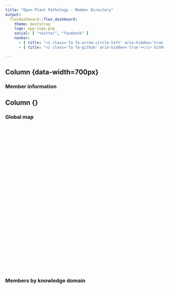 ```yaml
---
title: "Open Plant Pathology - Member Directory"
output:
  flexdashboard::flex_dashboard:
    theme: bootstrap
    logo: opp-logo.png
    social: [ "twitter", "facebook" ]
    navbar:
      - { title: "<i class='fa fa-arrow-circle-left' aria-hidden='true'></i> Back to Open Plant Pathology", href: "https://www.openplantpathology.org/", align: left }
      - { title: "<i class='fa fa-github' aria-hidden='true'></i> GitHub", href: "https://github.com/openplantpathology/OpenPlantPathology/tree/master/public/directory", align: left }

---
```


<link rel="stylesheet" href="fontawesome.min.css">








Column {data-width=700px}
----------------------------------

### <i class="fa fa-table" aria-hidden="true"></i> Member information

<div class="knitr-options" data-fig-width="576" data-fig-height="460"></div>
<!--html_preserve--><div id="htmlwidget-fd5f400ed8a5000912d5" style="width:100%;height:auto;" class="datatables html-widget"></div>
<script type="application/json" data-for="htmlwidget-fd5f400ed8a5000912d5">{"x":{"filter":"none","fillContainer":true,"data":[["Adam H Sparks","Alejandro  Rojas","Andrew D Armitage","Brian J Knaus","Charlotte F Nellist","Daniel W Heck","Emerson M Del Ponte","Felipe  Dalla Lana","Francis J Ferrandino","Franklin J Machado","Frédéric  Fabre","Jason E Stajich","Jhonatan P Barro","João P Ascari","Lucky K Mehra","Melen  Leclerc","Michelle T Hulin","Mladen  Cucak","Neil  McRoberts","Nik J Cunniffe","Niklaus J Grünwald","Olga  Kozhar","Paul D Esker","Paul  Melloy","Richard J Harrison","Robin N Thompson","Shankar K Shakya","Sydney E Everhart","Thomas M Adams","Xiangming  Xu","Zachary S Foster","Zhian N Kamvar","Rhaphael A Silva","Juan P Edwards","Rene HJ Heim","Jake T Hartnell","Neil  McRoberts","Kelsey F Andersen","Nichole EB Hammond","Daniel W Heck","Neil  McRoberts","Niloofar  Vaghefi","Dan J Anco","Christophe  Gigot"],["Leadership","Member","Member","Member","Member","Member","Leadership","Member","Member","Member","Member","Member","Member","Member","Member","Member","Member","Member","Leadership","Leadership","Leadership","Member","Leadership","Member","Member","Member","Member","Leadership","Member","Member","Member","Member","Member","Member","Member","Member","Leadership","Member","Member","Member","Leadership","Member","Member","Member"],["Epidemiology  Modeling","Microbial Ecology  Population Biology","Genomics  Population Biology","Genomics  Population Biology","Genomics  ","Epidemiology  ","Epidemiology  Modeling","Epidemiology  Modeling","Epidemiology  Modeling","Epidemiology  Modeling","Epidemiology  Modeling","Genomics  Population Biology","Epidemiology  Modeling","Epidemiology  ","Epidemiology  Programming","Epidemiology  Modeling","Genomics  Population Biology","Plant Pathology  Epidemiology","Epidemiology  Modeling","Modeling  Programming","Population Biology  Genomics","Population Biology  Fungal Biology","Epidemiology  Modeling","Epidemiology  Modeling","Genomics  Population Biology","Modeling  Programming","Population Biology  Programming","Epidemiology  Population Biology","Genomics  Population Biology","Epidemiology  Microbial Ecology","Microbial Ecology  Programming","Population Biology  Programming","Population Biology  ","Epidemiology  Programming","Remote Sensing  Programming","Programming  Embedded Systems","Epidemiology  Modeling","Epidemiology  Programming","Plant Pathology  Epidemiology","Plant Pathology  Epidemiology","Epidemiology  Modeling","Population Biology  Plant Pathology","Epidemiology  Plant Pathology","Epidemiology  Plant Pathology"],["University of Southern Queensland","Duke University","NIAB East Malling Research","USDA ARS","NIAB EMR","Universidade Federal de Viçosa","Universidade Federal de Viçosa","Ohio State University","The Connecticut Agricultural Research Station","Universidade Federal de Viçosa","INRA","University of California-Riverside","Universidade Federal de Viçosa","Universidade Federal de Viçosa","Kansas State University","Inra","NIAB East Malling Research","Teagasc/Maynooth University","Universtity of California, Davis","University of Cambridge","USDA ARS","Washington State University","Penn State University","Queensland Department of Primary Industries","NIAB EMR","University of Oxford","Oregon State University","University of Nebraska","NIAB EMR","NIAB East Malling Research","Oregon State University","University of Nebraska","Universidade Federal de Viçosa","National Institute of Agricultural Technology","Macquarie U/Hamburg U","Common Garden","Universtity of California, Davis","University of Florida","Department of Primary Industries and Regional Development, Western Australia","Universidade Federal de Viçosa","University of California, Davis","University of Southern Queensland","Clemson University","INRA"],["Australia","USA","UK","USA","UK","Brazil","Brazil","USA","USA","Brazil","France","USA","Brazil","Brazil","USA","France","UK","IE","USA","UK","USA","USA","USA","Australia","UK","UK","USA","USA","UK","UK","USA","USA","Brazil","Argentina","Australia/Germany","USA","USA","USA","Australia","Brazil","USA","Australia","USA","France"]],"container":"<table class=\"cell-border stripe fill-container\">\n  <thead>\n    <tr>\n      <th>Name<\/th>\n      <th>Role<\/th>\n      <th>Domain(s)<\/th>\n      <th>Institution<\/th>\n      <th>Country<\/th>\n    <\/tr>\n  <\/thead>\n<\/table>","options":{"order":[[0,"asc"]],"autoWidth":true,"columnDefs":[{"width":"120px","targets":0}],"scroller":true,"pageLength":50,"fontSize":12,"lengthMenu":[50,100,200],"orderClasses":false,"rowCallback":"function(row, data) {\nvar value=data[0]; $(this.api().cell(row, 0).node()).css({'font-size':'90%'});\nvar value=data[1]; $(this.api().cell(row, 1).node()).css({'font-size':'90%'});\nvar value=data[2]; $(this.api().cell(row, 2).node()).css({'font-size':'90%'});\nvar value=data[3]; $(this.api().cell(row, 3).node()).css({'font-size':'90%'});\nvar value=data[4]; $(this.api().cell(row, 4).node()).css({'font-size':'90%'});\n}"}},"evals":["options.rowCallback"],"jsHooks":[]}</script><!--/html_preserve-->



Column {}
----------------------------------

###  <i class="fa fa-map" aria-hidden="true"></i> Global map


<div class="knitr-options" data-fig-width="576" data-fig-height="460"></div>
<!--html_preserve--><div id="htmlwidget-76cd0f653dcc79f2a87c" style="width:576px;height:460.8px;" class="leaflet html-widget"></div>
<script type="application/json" data-for="htmlwidget-76cd0f653dcc79f2a87c">{"x":{"options":{"crs":{"crsClass":"L.CRS.EPSG3857","code":null,"proj4def":null,"projectedBounds":null,"options":{}}},"setView":[[5,0],1,[]],"calls":[{"method":"addTiles","args":["https://mts1.google.com/vt/lyrs=r&hl=en&src=app&x={x}&y={y}&z={z}&s=G",null,null,{"minZoom":0,"maxZoom":18,"maxNativeZoom":null,"tileSize":256,"subdomains":"abc","errorTileUrl":"","tms":false,"continuousWorld":false,"noWrap":false,"zoomOffset":0,"zoomReverse":false,"opacity":1,"zIndex":null,"unloadInvisibleTiles":null,"updateWhenIdle":null,"detectRetina":false,"reuseTiles":false,"attribution":"Google"}]},{"method":"addAwesomeMarkers","args":[[-27.6043593,36.0014258,51.2878417,44.5676445,51.2878417,-20.7641311,-20.7641311,40.775025,41.3307937,-20.7641311,44.7876792,33.9737055,-20.7641311,-20.7641311,39.1974437,48.1179165,51.2878417,52.8656519,38.5382322,52.2042666,44.5676445,46.7319225,40.7982133,-27.4752151,51.2878417,51.7548164,44.5637806,40.8201966,51.2878417,51.2878417,44.5637806,40.8201966,-20.7641311,-32.6978556,53.5665641,37.8744421,38.5382322,29.6436325,-31.9884032,-20.7608854,38.5382322,-27.6043593,33.3642238,48.8608902],[151.9303905,-78.9382286,0.438332,-123.2889926,0.438332,-42.8666805,-42.8666805,-81.923104,-72.9187917,-42.8666805,-0.5770191,-117.3280644,-42.8666805,-42.8666805,-96.5847249,-1.6412857,0.438332,-6.9128757,-121.7617125,0.1149085,-123.2889926,-117.1542121,-77.8599084,153.0257857,0.438332,-1.2543668,-123.2794443,-96.7004763,0.438332,0.438332,-123.2794443,-96.7004763,-42.8666805,-62.1057979,9.9846195,-122.2384297,-121.7617125,-82.3549302,115.8845755,-42.8692906,-121.7617125,151.9303905,-81.3293729,2.3061701],{"icon":"user-o","markerColor":["green","blue","blue","blue","blue","blue","green","blue","blue","blue","blue","blue","blue","blue","blue","blue","blue","blue","green","green","green","blue","green","blue","blue","blue","blue","green","blue","blue","blue","blue","blue","blue","blue","blue","green","blue","blue","blue","green","blue","blue","blue"],"iconColor":"black","spin":false,"squareMarker":true,"iconRotate":0,"font":"monospace","prefix":"fa"},null,null,{"clickable":true,"draggable":false,"keyboard":true,"title":"","alt":"","zIndexOffset":0,"opacity":1,"riseOnHover":false,"riseOffset":250},["<b> Adam H Sparks <\/b><br> University of Southern Queensland <br> Toowoomba , Australia <br> Domain(s): Epidemiology  Modeling <br>","<b> Alejandro  Rojas <\/b><br> Duke University <br> Durham , USA <br> Domain(s): Microbial Ecology  Population Biology <br>","<b> Andrew D Armitage <\/b><br> NIAB East Malling Research <br> East Malling , UK <br> Domain(s): Genomics  Population Biology <br>","<b> Brian J Knaus <\/b><br> USDA ARS <br> Corvallis , USA <br> Domain(s): Genomics  Population Biology <br>","<b> Charlotte F Nellist <\/b><br> NIAB EMR <br> East Malling , UK <br> Domain(s): Genomics   <br>","<b> Daniel W Heck <\/b><br> Universidade Federal de Viçosa <br> Viçosa , Brazil <br> Domain(s): Epidemiology   <br>","<b> Emerson M Del Ponte <\/b><br> Universidade Federal de Viçosa <br> Viçosa , Brazil <br> Domain(s): Epidemiology  Modeling <br>","<b> Felipe  Dalla Lana <\/b><br> Ohio State University <br> Wooster , USA <br> Domain(s): Epidemiology  Modeling <br>","<b> Francis J Ferrandino <\/b><br> The Connecticut Agricultural Research Station <br> New Haven , USA <br> Domain(s): Epidemiology  Modeling <br>","<b> Franklin J Machado <\/b><br> Universidade Federal de Viçosa <br> Viçosa , Brazil <br> Domain(s): Epidemiology  Modeling <br>","<b> Frédéric  Fabre <\/b><br> INRA <br> Bordeaux , France <br> Domain(s): Epidemiology  Modeling <br>","<b> Jason E Stajich <\/b><br> University of California-Riverside <br> Riverside , USA <br> Domain(s): Genomics  Population Biology <br>","<b> Jhonatan P Barro <\/b><br> Universidade Federal de Viçosa <br> Viçosa , Brazil <br> Domain(s): Epidemiology  Modeling <br>","<b> João P Ascari <\/b><br> Universidade Federal de Viçosa <br> Viçosa , Brazil <br> Domain(s): Epidemiology   <br>","<b> Lucky K Mehra <\/b><br> Kansas State University <br> Manhattan , USA <br> Domain(s): Epidemiology  Programming <br>","<b> Melen  Leclerc <\/b><br> Inra <br> Rennes , France <br> Domain(s): Epidemiology  Modeling <br>","<b> Michelle T Hulin <\/b><br> NIAB East Malling Research <br> East Malling , UK <br> Domain(s): Genomics  Population Biology <br>","<b> Mladen  Cucak <\/b><br> Teagasc/Maynooth University <br> Oak Park , IE <br> Domain(s): Plant Pathology  Epidemiology <br>","<b> Neil  McRoberts <\/b><br> Universtity of California, Davis <br> Davis , USA <br> Domain(s): Epidemiology  Modeling <br>","<b> Nik J Cunniffe <\/b><br> University of Cambridge <br> Cambridge , UK <br> Domain(s): Modeling  Programming <br>","<b> Niklaus J Grünwald <\/b><br> USDA ARS <br> Corvallis , USA <br> Domain(s): Population Biology  Genomics <br>","<b> Olga  Kozhar <\/b><br> Washington State University <br> Pullman , USA <br> Domain(s): Population Biology  Fungal Biology <br>","<b> Paul D Esker <\/b><br> Penn State University <br> University Park , USA <br> Domain(s): Epidemiology  Modeling <br>","<b> Paul  Melloy <\/b><br> Queensland Department of Primary Industries <br> Brisbane , Australia <br> Domain(s): Epidemiology  Modeling <br>","<b> Richard J Harrison <\/b><br> NIAB EMR <br> East Malling , UK <br> Domain(s): Genomics  Population Biology <br>","<b> Robin N Thompson <\/b><br> University of Oxford <br> Oxford , UK <br> Domain(s): Modeling  Programming <br>","<b> Shankar K Shakya <\/b><br> Oregon State University <br> Corvallis , USA <br> Domain(s): Population Biology  Programming <br>","<b> Sydney E Everhart <\/b><br> University of Nebraska <br> Lincoln , USA <br> Domain(s): Epidemiology  Population Biology <br>","<b> Thomas M Adams <\/b><br> NIAB EMR <br> East Malling , UK <br> Domain(s): Genomics  Population Biology <br>","<b> Xiangming  Xu <\/b><br> NIAB East Malling Research <br> East Malling , UK <br> Domain(s): Epidemiology  Microbial Ecology <br>","<b> Zachary S Foster <\/b><br> Oregon State University <br> Corvallis , USA <br> Domain(s): Microbial Ecology  Programming <br>","<b> Zhian N Kamvar <\/b><br> University of Nebraska <br> Lincoln , USA <br> Domain(s): Population Biology  Programming <br>","<b> Rhaphael A Silva <\/b><br> Universidade Federal de Viçosa <br> Viçosa , Brazil <br> Domain(s): Population Biology   <br>","<b> Juan P Edwards <\/b><br> National Institute of Agricultural Technology <br> Marcos Juárez , Argentina <br> Domain(s): Epidemiology  Programming <br>","<b> Rene HJ Heim <\/b><br> Macquarie U/Hamburg U <br> Sydney/Hamburg , Australia/Germany <br> Domain(s): Remote Sensing  Programming <br>","<b> Jake T Hartnell <\/b><br> Common Garden <br> Berkeley , USA <br> Domain(s): Programming  Embedded Systems <br>","<b> Neil  McRoberts <\/b><br> Universtity of California, Davis <br> Davis , USA <br> Domain(s): Epidemiology  Modeling <br>","<b> Kelsey F Andersen <\/b><br> University of Florida <br> Gainesville , USA <br> Domain(s): Epidemiology  Programming <br>","<b> Nichole EB Hammond <\/b><br> Department of Primary Industries and Regional Development, Western Australia <br> Perth , Australia <br> Domain(s): Plant Pathology  Epidemiology <br>","<b> Daniel W Heck <\/b><br> Universidade Federal de Viçosa <br> Viçosa , Brazil <br> Domain(s): Plant Pathology  Epidemiology <br>","<b> Neil  McRoberts <\/b><br> University of California, Davis <br> Davis , USA <br> Domain(s): Epidemiology  Modeling <br>","<b> Niloofar  Vaghefi <\/b><br> University of Southern Queensland <br> Toowoomba , Australia <br> Domain(s): Population Biology  Plant Pathology <br>","<b> Dan J Anco <\/b><br> Clemson University <br> Blackville , USA <br> Domain(s): Epidemiology  Plant Pathology <br>","<b> Christophe  Gigot <\/b><br> INRA <br> Paris , France <br> Domain(s): Epidemiology  Plant Pathology <br>"],null,{"showCoverageOnHover":true,"zoomToBoundsOnClick":true,"spiderfyOnMaxZoom":true,"removeOutsideVisibleBounds":true,"spiderLegPolylineOptions":{"weight":1.5,"color":"#222","opacity":0.5},"freezeAtZoom":false},null,["Adam H Sparks - click for details","Alejandro  Rojas - click for details","Andrew D Armitage - click for details","Brian J Knaus - click for details","Charlotte F Nellist - click for details","Daniel W Heck - click for details","Emerson M Del Ponte - click for details","Felipe  Dalla Lana - click for details","Francis J Ferrandino - click for details","Franklin J Machado - click for details","Frédéric  Fabre - click for details","Jason E Stajich - click for details","Jhonatan P Barro - click for details","João P Ascari - click for details","Lucky K Mehra - click for details","Melen  Leclerc - click for details","Michelle T Hulin - click for details","Mladen  Cucak - click for details","Neil  McRoberts - click for details","Nik J Cunniffe - click for details","Niklaus J Grünwald - click for details","Olga  Kozhar - click for details","Paul D Esker - click for details","Paul  Melloy - click for details","Richard J Harrison - click for details","Robin N Thompson - click for details","Shankar K Shakya - click for details","Sydney E Everhart - click for details","Thomas M Adams - click for details","Xiangming  Xu - click for details","Zachary S Foster - click for details","Zhian N Kamvar - click for details","Rhaphael A Silva - click for details","Juan P Edwards - click for details","Rene HJ Heim - click for details","Jake T Hartnell - click for details","Neil  McRoberts - click for details","Kelsey F Andersen - click for details","Nichole EB Hammond - click for details","Daniel W Heck - click for details","Neil  McRoberts - click for details","Niloofar  Vaghefi - click for details","Dan J Anco - click for details","Christophe  Gigot - click for details"],null,null]},{"method":"addLegend","args":[{"colors":["#339933","#4682B4"],"labels":["Leadership","Member"],"na_color":null,"na_label":"NA","opacity":1,"position":"bottomleft","type":"factor","title":"Role","extra":null,"layerId":null,"className":"info legend","group":null}]},{"method":"addEasyButton","args":[{"icon":"fa-globe","title":"Back to initial view","onClick":"function(btn, map){ map.setZoom(1); }","position":"topleft"}]}],"limits":{"lat":[-32.6978556,53.5665641],"lng":[-123.2889926,153.0257857]}},"evals":["calls.3.args.0.onClick"],"jsHooks":[]}</script><!--/html_preserve-->


### <i class="fa fa-bar-chart" aria-hidden="true"></i> Members by knowledge domain


<div class="knitr-options" data-fig-width="576" data-fig-height="460"></div>
<!--html_preserve--><div id="3de453c05907" style="width:576px;height:460.8px;" class="plotly html-widget"></div>
<script type="application/json" data-for="3de453c05907">{"x":{"data":[{"orientation":"v","width":0.9,"base":0,"x":[1],"y":[1],"text":"value: Embedded Systems<br />value: Embedded Systems","type":"bar","marker":{"autocolorscale":false,"color":"rgba(248,118,109,1)","line":{"width":1.88976377952756,"color":"transparent"}},"name":"Embedded Systems","legendgroup":"Embedded Systems","showlegend":true,"xaxis":"x","yaxis":"y","hoverinfo":"text","frame":null},{"orientation":"v","width":0.9,"base":0,"x":[2],"y":[22],"text":"value: Epidemiology<br />value: Epidemiology","type":"bar","marker":{"autocolorscale":false,"color":"rgba(216,144,0,1)","line":{"width":1.88976377952756,"color":"transparent"}},"name":"Epidemiology","legendgroup":"Epidemiology","showlegend":true,"xaxis":"x","yaxis":"y","hoverinfo":"text","frame":null},{"orientation":"v","width":0.9,"base":0,"x":[3],"y":[1],"text":"value: Fungal Biology<br />value: Fungal Biology","type":"bar","marker":{"autocolorscale":false,"color":"rgba(163,165,0,1)","line":{"width":1.88976377952756,"color":"transparent"}},"name":"Fungal Biology","legendgroup":"Fungal Biology","showlegend":true,"xaxis":"x","yaxis":"y","hoverinfo":"text","frame":null},{"orientation":"v","width":0.9,"base":0,"x":[4],"y":[8],"text":"value: Genomics<br />value: Genomics","type":"bar","marker":{"autocolorscale":false,"color":"rgba(57,182,0,1)","line":{"width":1.88976377952756,"color":"transparent"}},"name":"Genomics","legendgroup":"Genomics","showlegend":true,"xaxis":"x","yaxis":"y","hoverinfo":"text","frame":null},{"orientation":"v","width":0.9,"base":0,"x":[5],"y":[3],"text":"value: Microbial Ecology<br />value: Microbial Ecology","type":"bar","marker":{"autocolorscale":false,"color":"rgba(0,191,125,1)","line":{"width":1.88976377952756,"color":"transparent"}},"name":"Microbial Ecology","legendgroup":"Microbial Ecology","showlegend":true,"xaxis":"x","yaxis":"y","hoverinfo":"text","frame":null},{"orientation":"v","width":0.9,"base":0,"x":[6],"y":[13],"text":"value: Modeling<br />value: Modeling","type":"bar","marker":{"autocolorscale":false,"color":"rgba(0,191,196,1)","line":{"width":1.88976377952756,"color":"transparent"}},"name":"Modeling","legendgroup":"Modeling","showlegend":true,"xaxis":"x","yaxis":"y","hoverinfo":"text","frame":null},{"orientation":"v","width":0.9,"base":0,"x":[7],"y":[6],"text":"value: Plant Pathology<br />value: Plant Pathology","type":"bar","marker":{"autocolorscale":false,"color":"rgba(0,176,246,1)","line":{"width":1.88976377952756,"color":"transparent"}},"name":"Plant Pathology","legendgroup":"Plant Pathology","showlegend":true,"xaxis":"x","yaxis":"y","hoverinfo":"text","frame":null},{"orientation":"v","width":0.899999999999999,"base":0,"x":[8],"y":[14],"text":"value: Population Biology<br />value: Population Biology","type":"bar","marker":{"autocolorscale":false,"color":"rgba(149,144,255,1)","line":{"width":1.88976377952756,"color":"transparent"}},"name":"Population Biology","legendgroup":"Population Biology","showlegend":true,"xaxis":"x","yaxis":"y","hoverinfo":"text","frame":null},{"orientation":"v","width":0.899999999999999,"base":0,"x":[9],"y":[10],"text":"value: Programming<br />value: Programming","type":"bar","marker":{"autocolorscale":false,"color":"rgba(231,107,243,1)","line":{"width":1.88976377952756,"color":"transparent"}},"name":"Programming","legendgroup":"Programming","showlegend":true,"xaxis":"x","yaxis":"y","hoverinfo":"text","frame":null},{"orientation":"v","width":0.899999999999999,"base":0,"x":[10],"y":[1],"text":"value: Remote Sensing<br />value: Remote Sensing","type":"bar","marker":{"autocolorscale":false,"color":"rgba(255,98,188,1)","line":{"width":1.88976377952756,"color":"transparent"}},"name":"Remote Sensing","legendgroup":"Remote Sensing","showlegend":true,"xaxis":"x","yaxis":"y","hoverinfo":"text","frame":null}],"layout":{"margin":{"t":42.6666666666667,"r":7.30593607305936,"b":12.7853881278539,"l":37.2602739726027},"font":{"color":"rgba(0,0,0,1)","family":"","size":14.6118721461187},"title":"Members acting in up to two domains","titlefont":{"color":"rgba(0,0,0,1)","family":"","size":17.5342465753425},"xaxis":{"domain":[0,1],"type":"linear","autorange":false,"range":[0.4,10.6],"tickmode":"array","ticktext":["Embedded Systems","Epidemiology","Fungal Biology","Genomics","Microbial Ecology","Modeling","Plant Pathology","Population Biology","Programming","Remote Sensing"],"tickvals":[1,2,3,4,5,6,7,8,9,10],"categoryorder":"array","categoryarray":["Embedded Systems","Epidemiology","Fungal Biology","Genomics","Microbial Ecology","Modeling","Plant Pathology","Population Biology","Programming","Remote Sensing"],"nticks":null,"ticks":"","tickcolor":null,"ticklen":3.65296803652968,"tickwidth":0,"showticklabels":false,"tickfont":{"color":null,"family":null,"size":0},"tickangle":-0,"showline":false,"linecolor":null,"linewidth":0,"showgrid":true,"gridcolor":null,"gridwidth":0,"zeroline":false,"anchor":"y","title":"","titlefont":{"color":"rgba(0,0,0,1)","family":"","size":14.6118721461187},"hoverformat":".2f"},"yaxis":{"domain":[0,1],"type":"linear","autorange":false,"range":[-1.1,23.1],"tickmode":"array","ticktext":["0","5","10","15","20"],"tickvals":[0,5,10,15,20],"categoryorder":"array","categoryarray":["0","5","10","15","20"],"nticks":null,"ticks":"","tickcolor":null,"ticklen":3.65296803652968,"tickwidth":0,"showticklabels":true,"tickfont":{"color":"rgba(77,77,77,1)","family":"","size":11.689497716895},"tickangle":-0,"showline":false,"linecolor":null,"linewidth":0,"showgrid":true,"gridcolor":null,"gridwidth":0,"zeroline":false,"anchor":"x","title":"Number of Members","titlefont":{"color":"rgba(0,0,0,1)","family":"","size":14.6118721461187},"hoverformat":".2f"},"shapes":[{"type":"rect","fillcolor":null,"line":{"color":null,"width":0,"linetype":[]},"yref":"paper","xref":"paper","x0":0,"x1":1,"y0":0,"y1":1}],"showlegend":true,"legend":{"bgcolor":null,"bordercolor":null,"borderwidth":0,"font":{"color":"rgba(0,0,0,1)","family":"","size":11.689497716895},"y":0.909776902887139},"annotations":[{"text":"Domain","x":1.02,"y":1,"showarrow":false,"ax":0,"ay":0,"font":{"color":"rgba(0,0,0,1)","family":"","size":14.6118721461187},"xref":"paper","yref":"paper","textangle":-0,"xanchor":"left","yanchor":"bottom","legendTitle":true}],"hovermode":"closest","barmode":"relative"},"config":{"doubleClick":"reset","modeBarButtonsToAdd":[{"name":"Collaborate","icon":{"width":1000,"ascent":500,"descent":-50,"path":"M487 375c7-10 9-23 5-36l-79-259c-3-12-11-23-22-31-11-8-22-12-35-12l-263 0c-15 0-29 5-43 15-13 10-23 23-28 37-5 13-5 25-1 37 0 0 0 3 1 7 1 5 1 8 1 11 0 2 0 4-1 6 0 3-1 5-1 6 1 2 2 4 3 6 1 2 2 4 4 6 2 3 4 5 5 7 5 7 9 16 13 26 4 10 7 19 9 26 0 2 0 5 0 9-1 4-1 6 0 8 0 2 2 5 4 8 3 3 5 5 5 7 4 6 8 15 12 26 4 11 7 19 7 26 1 1 0 4 0 9-1 4-1 7 0 8 1 2 3 5 6 8 4 4 6 6 6 7 4 5 8 13 13 24 4 11 7 20 7 28 1 1 0 4 0 7-1 3-1 6-1 7 0 2 1 4 3 6 1 1 3 4 5 6 2 3 3 5 5 6 1 2 3 5 4 9 2 3 3 7 5 10 1 3 2 6 4 10 2 4 4 7 6 9 2 3 4 5 7 7 3 2 7 3 11 3 3 0 8 0 13-1l0-1c7 2 12 2 14 2l218 0c14 0 25-5 32-16 8-10 10-23 6-37l-79-259c-7-22-13-37-20-43-7-7-19-10-37-10l-248 0c-5 0-9-2-11-5-2-3-2-7 0-12 4-13 18-20 41-20l264 0c5 0 10 2 16 5 5 3 8 6 10 11l85 282c2 5 2 10 2 17 7-3 13-7 17-13z m-304 0c-1-3-1-5 0-7 1-1 3-2 6-2l174 0c2 0 4 1 7 2 2 2 4 4 5 7l6 18c0 3 0 5-1 7-1 1-3 2-6 2l-173 0c-3 0-5-1-8-2-2-2-4-4-4-7z m-24-73c-1-3-1-5 0-7 2-2 3-2 6-2l174 0c2 0 5 0 7 2 3 2 4 4 5 7l6 18c1 2 0 5-1 6-1 2-3 3-5 3l-174 0c-3 0-5-1-7-3-3-1-4-4-5-6z"},"click":"function(gd) { \n        // is this being viewed in RStudio?\n        if (location.search == '?viewer_pane=1') {\n          alert('To learn about plotly for collaboration, visit:\\n https://cpsievert.github.io/plotly_book/plot-ly-for-collaboration.html');\n        } else {\n          window.open('https://cpsievert.github.io/plotly_book/plot-ly-for-collaboration.html', '_blank');\n        }\n      }"}],"cloud":false},"source":"A","attrs":{"3de46f5519a":{"x":{},"fill":{},"type":"bar"}},"cur_data":"3de46f5519a","visdat":{"3de46f5519a":["function (y) ","x"]},"highlight":{"on":"plotly_click","persistent":false,"dynamic":false,"selectize":false,"opacityDim":0.2,"selected":{"opacity":1}},"base_url":"https://plot.ly"},"evals":["config.modeBarButtonsToAdd.0.click"],"jsHooks":{"render":[{"code":"function(el, x) { var ctConfig = crosstalk.var('plotlyCrosstalkOpts').set({\"on\":\"plotly_click\",\"persistent\":false,\"dynamic\":false,\"selectize\":false,\"opacityDim\":0.2,\"selected\":{\"opacity\":1}}); }","data":null}]}}</script><!--/html_preserve-->
